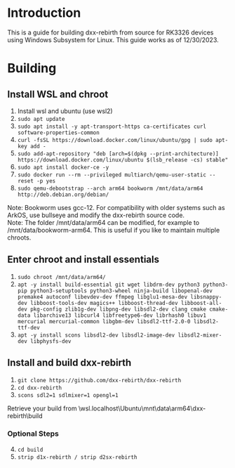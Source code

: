 # Introduction
This is a guide for building dxx-rebirth from source for RK3326 devices using Windows Subsystem for Linux. This guide works as of 12/30/2023.

# Building

## Install WSL and chroot
1. 	Install wsl and ubuntu (use wsl2)
2. 	```sudo apt update```
3.	```sudo apt install -y apt-transport-https ca-certificates curl software-properties-common```
4.	```curl -fsSL https://download.docker.com/linux/ubuntu/gpg | sudo apt-key add -```
5.	```sudo add-apt-repository "deb [arch=$(dpkg --print-architecture)] https://download.docker.com/linux/ubuntu $(lsb_release -cs) stable"```
6.	```sudo apt install docker-ce -y```
7.	```sudo docker run --rm --privileged multiarch/qemu-user-static --reset -p yes```
8.	```sudo qemu-debootstrap --arch arm64 bookworm /mnt/data/arm64 http://deb.debian.org/debian/```

Note: Bookworm uses gcc-12. For compatibility with older systems such as ArkOS, use bullseye and modify the dxx-rebirth source code.  
Note: The folder /mnt/data/arm64 can be modified, for example to /mnt/data/bookworm-arm64. This is useful if you like to maintain multiple chroots.

## Enter chroot and install essentials
1. 	```sudo chroot /mnt/data/arm64/```
2. 	```apt -y install build-essential git wget libdrm-dev python3 python3-pip python3-setuptools python3-wheel ninja-build libopenal-dev premake4 autoconf libevdev-dev ffmpeg libglu1-mesa-dev libsnappy-dev libboost-tools-dev magics++ libboost-thread-dev libboost-all-dev pkg-config zlib1g-dev libpng-dev libsdl2-dev clang cmake cmake-data libarchive13 libcurl4 libfreetype6-dev librhash0 libuv1 mercurial mercurial-common libgbm-dev libsdl2-ttf-2.0-0 libsdl2-ttf-dev```
3. 	```apt -y install scons libsdl2-dev libsdl2-image-dev libsdl2-mixer-dev libphysfs-dev```

## Install and build dxx-rebirth
1. 	```git clone https://github.com/dxx-rebirth/dxx-rebirth```
2. 	```cd dxx-rebirth```
3. 	```scons sdl2=1 sdlmixer=1 opengl=1```

Retrieve your build from \\wsl.localhost\Ubuntu\mnt\data\arm64\dxx-rebirth\build

### Optional Steps
4. 	```cd build```
5. 	```strip d1x-rebirth / strip d2sx-rebirth```
